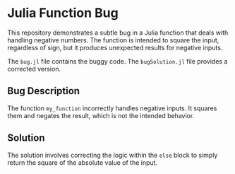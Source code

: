 # Julia Function Bug

This repository demonstrates a subtle bug in a Julia function that deals with handling negative numbers.  The function is intended to square the input, regardless of sign, but it produces unexpected results for negative inputs.

The `bug.jl` file contains the buggy code. The `bugSolution.jl` file provides a corrected version.

## Bug Description
The function `my_function` incorrectly handles negative inputs.  It squares them and negates the result, which is not the intended behavior.

## Solution
The solution involves correcting the logic within the `else` block to simply return the square of the absolute value of the input.